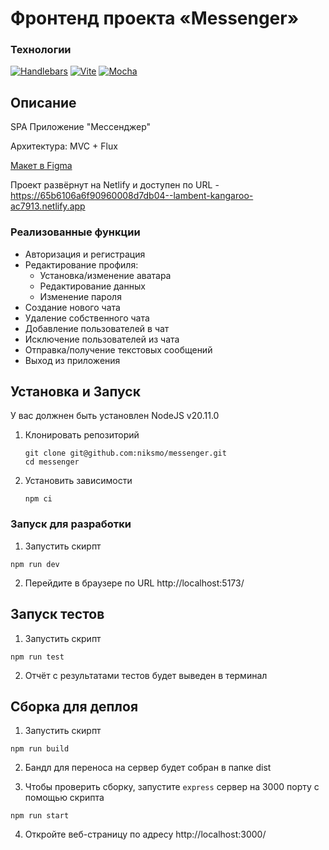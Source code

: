 # Фронтенд проекта «Messenger»

### Технологии

[![Handlebars][Handlebars-badge]][Handlebars-url]
[![Vite][Vite-badge]][Vite-url]
[![Mocha][Mocha-badge]][Mocha-url]

## Описание

SPA Приложение "Мессенджер"

Архитектура: MVC + Flux

[Макет в Figma](https://www.figma.com/file/Ua9cekgMgr02O2A1yuFKZM/%5Bniksmo%5D_Messenger?type=design&node-id=0%3A1&mode=design&t=sPwR4djZwzHhCgUS-1)

Проект развёрнут на Netlify и доступен по URL - https://65b6106a6f90960008d7db04--lambent-kangaroo-ac7913.netlify.app

### Реализованные функции

- Авторизация и регистрация
- Редактирование профиля:
  - Установка/изменение аватара
  - Редактирование данных
  - Изменение пароля
- Создание нового чата
- Удаление собственного чата
- Добавление пользователей в чат
- Исключение пользователей из чата
- Отправка/получение текстовых сообщений
- Выход из приложения

## Установка и Запуск

У вас должнен быть установлен NodeJS v20.11.0

1. Клонировать репозиторий

   ```shell
   git clone git@github.com:niksmo/messenger.git
   cd messenger
   ```

2. Установить зависимости

   ```shell
   npm ci
   ```

### Запуск для разработки

1. Запустить скирпт

```shell
npm run dev
```

2. Перейдите в браузере по URL http://localhost:5173/

## Запуск тестов

1. Запустить скрипт

```shell
npm run test
```

2. Отчёт с результатами тестов будет выведен в терминал

## Сборка для деплоя

1. Запустить скирпт

```shell
npm run build
```

2. Бандл для переноса на сервер будет собран в папке dist

3. Чтобы проверить сборку, запустите `express` сервер на 3000 порту с помощью скрипта

```shell
npm run start
```

4. Откройте веб-страницу по адресу http://localhost:3000/

<!-- MARKDOWN LINKS & BADGES -->

[Handlebars-url]: https://handlebarsjs.com/
[Handlebars-badge]: https://img.shields.io/badge/Handlebars-23272f?style=for-the-badge&logo=handlebarsdotjs
[Vite-url]: https://vitejs.dev/
[Vite-badge]: https://img.shields.io/badge/Vite-23272f?style=for-the-badge&logo=vite
[Mocha-url]: https://mochajs.org/
[Mocha-badge]: https://img.shields.io/badge/Mocha-23272f?style=for-the-badge&logo=mocha
